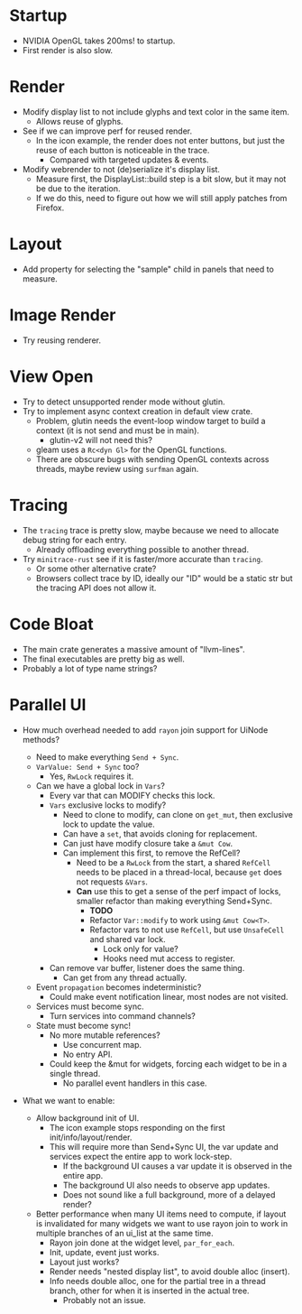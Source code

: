 # Startup

* NVIDIA OpenGL takes 200ms! to startup.
* First render is also slow.

# Render

* Modify display list to not include glyphs and text color in the same item.
  - Allows reuse of glyphs.
* See if we can improve perf for reused render.
  - In the icon example, the render does not enter buttons, but just the reuse of each button is noticeable in the trace.
    - Compared with targeted updates & events.
* Modify webrender to not (de)serialize it's display list.
  - Measure first, the DisplayList::build step is a bit slow, but it may not be due to the iteration.
  - If we do this, need to figure out how we will still apply patches from Firefox.

# Layout

* Add property for selecting the "sample" child in panels that need to measure.

# Image Render

* Try reusing renderer.

# View Open

* Try to detect unsupported render mode without glutin.
* Try to implement async context creation in default view crate.
    - Problem, glutin needs the event-loop window target to build a context (it is not send and must be in main).
      - glutin-v2 will not need this?
    - gleam uses a `Rc<dyn Gl>` for the OpenGL functions.
    - There are obscure bugs with sending OpenGL contexts across threads, maybe review using `surfman` again.

# Tracing

* The `tracing` trace is pretty slow, maybe because we need to allocate debug string for each entry.
  - Already offloading everything possible to another thread.
* Try `minitrace-rust` see if it is faster/more accurate than `tracing`.
  - Or some other alternative crate?
  - Browsers collect trace by ID, ideally our "ID" would be a static str but the tracing API does not allow it.

# Code Bloat

* The main crate generates a massive amount of "llvm-lines".
* The final executables are pretty big as well.
* Probably a lot of type name strings?

# Parallel UI

* How much overhead needed to add `rayon` join support for UiNode methods?
    * Need to make everything `Send + Sync`.
    * `VarValue: Send + Sync` too?
      - Yes, `RwLock` requires it.
    * Can we have a global lock in `Vars`?
      - Every var that can MODIFY checks this lock.
      - `Vars` exclusive locks to modify?
        - Need to clone to modify, can clone on `get_mut`, then exclusive lock to update the value.
        - Can have a `set`, that avoids cloning for replacement.
        - Can just have modify closure take a `&mut Cow`.
        - Can implement this first, to remove the RefCell?
          - Need to be a `RwLock` from the start, a shared `RefCell` needs to be placed in a thread-local, because `get` does not requests `&Vars`.
          - **Can** use this to get a sense of the perf impact of locks, smaller refactor than making everything Send+Sync.
            - **TODO**
            - Refactor `Var::modify` to work using `&mut Cow<T>`.
            - Refactor vars to not use `RefCell`, but use `UnsafeCell` and shared var lock.
              - Lock only for value?
              - Hooks need mut access to register.
      - Can remove var buffer, listener does the same thing.
        - Can get from any thread actually.
    * Event `propagation` becomes indeterministic?
      - Could make event notification linear, most nodes are not visited.
    * Services must become sync.
      - Turn services into command channels?
    * State must become sync!
      - No more mutable references?
        - Use concurrent map.
        - No entry API.
      - Could keep the &mut for widgets, forcing each widget to be in a single thread.
        - No parallel event handlers in this case.

* What we want to enable:
  - Allow background init of UI.
    - The icon example stops responding on the first init/info/layout/render.
    - This will require more than Send+Sync UI, the var update and services expect the entire app to work lock-step.
      - If the background UI causes a var update it is observed in the entire app.
      - The background UI also needs to observe app updates.
      - Does not sound like a full background, more of a delayed render?
  - Better performance when many UI items need to compute, if layout is invalidated for many widgets we want to use rayon join to work
    in multiple branches of an ui_list at the same time.
    - Rayon join done at the widget level, `par_for_each`.
    - Init, update, event just works.
    - Layout just works?
    - Render needs "nested display list", to avoid double alloc (insert).
    - Info needs double alloc, one for the partial tree in a thread branch, other for when it is inserted in the actual tree.
      - Probably not an issue.